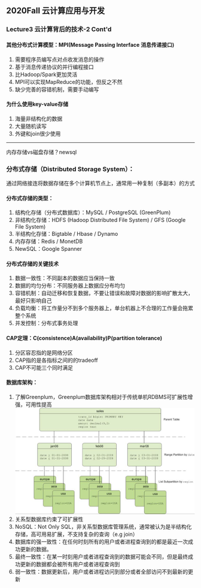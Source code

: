 ## 2020Fall 云计算应用与开发 

### Lecture3 云计算背后的技术-2 Cont'd

#### 其他分布式计算模型：MPI(Message Passing Interface 消息传递接口)

1. 需要程序员编写点对点收发消息的操作
2. 基于消息传递协议的并行编程接口
3. 比Hadoop/Spark更加灵活
4. MPI可以实现MapReduce的功能，但反之不然
5. 缺少完善的容错机制，需要手动编写

#### 为什么使用key-value存储

1. 海量非结构化的数据
2. 大量随机读写
3. 外键和join很少使用

------

内存存储vs磁盘存储？newsql

### 分布式存储（**Distributed Storage System**）：

通过网络接连将数据存储在多个计算机节点上，通常用一种复制（多副本）的方式

#### 分布式存储的类型：

1. 结构化存储（分布式数据库）：MySQL / PostgreSQL (GreenPlum)
2. 非结构化存储：HDFS (Hadoop Distributed File System) / GFS (Google File System)
3. 半结构化存储：Bigtable / Hbase / Dynamo
4. 内存存储：Redis / MonetDB
5. NewSQL：Google Spanner

#### 分布式存储的关键技术

1. 数据一致性：不同副本的数据应当保持一致
2. 数据的均匀分布：不同服务器上数据应分布均匀
3. 容错机制：自动迁移和恢复数据，不要让错误和故障对数据的影响扩散太大，最好只影响自己
4. 负载均衡：将工作量分不到多个服务器上，单台机器上不合理的工作量会拖累整个系统
5. 并发控制：分布式事务处理

#### CAP定理：C(consistence)A(availability)P(partition tolerance)

1. 分区容忍指的是网络分区
2. CAP指的是各指标之间的的tradeoff
3. CAP不可能三个同时满足

#### 数据库架构：

1. 了解Greenplum，Greenplum数据库架构相对于传统单机RDBMS可扩展性增强，可用性提高<img src="images/greenplum.png" alt="greenplum.png" style="zoom:55%;" />
2. 关系型数据库约束了可扩展性
3. NoSQL：Not Only SQL，非关系型数据库管理系统，通常被认为是半结构化存储，高可用易扩展，不支持复杂的查询（e.g join）
4. 数据库的强一致性：在任何时刻所有的用户或者进程查询到的都是最近一次成功更新的数据。
5. 最终一致性：在某一时刻用户或者进程查询到的数据可能会不同，但是最终成功更新的数据都会被所有用户或者进程查询到
6. 弱一致性：数据更新后，用户或者进程访问到部分或者全部访问不到最新的更新